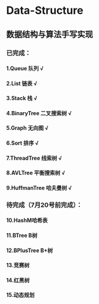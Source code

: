 # Data-Structure
## 数据结构与算法手写实现
### 已完成：
#### 1.Queue 队列              √
#### 2.List 链表               √
#### 3.Stack 栈                √
#### 4.BinaryTree 二叉搜索树    √
#### 5.Graph 无向图             √
#### 6.Sort 排序                √
#### 7.ThreadTree 线索树        √
#### 8.AVLTree 平衡搜索树       √
#### 9.HuffmanTree 哈夫曼树    √

### 待完成（7月20号前完成）：
#### 10.HashM哈希表       
#### 11.BTree B树
#### 12.BPlusTree B+树
#### 13.竞赛树
#### 14.红黑树
#### 15.动态规划
